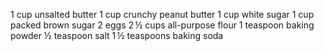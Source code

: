 1 cup unsalted butter
1 cup crunchy peanut butter
1 cup white sugar
1 cup packed brown sugar
2 eggs
2 ½ cups all-purpose flour
1 teaspoon baking powder
½ teaspoon salt
1 ½ teaspoons baking soda